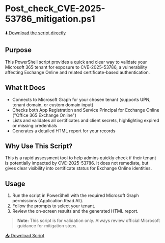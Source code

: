 # Post_check_CVE-2025-53786_mitigation.ps1

[⬇️ Download the script directly](https://github.com/CloudCodeCreators/Code/raw/main/Exchange/Post_check_CVE-2025-53786_mitigation.ps1)
## Purpose
This PowerShell script provides a quick and clear way to validate your Microsoft 365 tenant for exposure to CVE-2025-53786, a vulnerability affecting Exchange Online and related certificate-based authentication.

## What It Does
- Connects to Microsoft Graph for your chosen tenant (supports UPN, tenant domain, or custom domain input)
- Checks both App Registration and Service Principal for Exchange Online ("Office 365 Exchange Online")
- Lists and validates all certificates and client secrets, highlighting expired or missing credentials
- Generates a detailed HTML report for your records

## Why Use This Script?
This is a rapid assessment tool to help admins quickly check if their tenant is potentially impacted by CVE-2025-53786. It does not remediate, but gives clear visibility into certificate status for Exchange Online identities.

## Usage
1. Run the script in PowerShell with the required Microsoft Graph permissions (Application.Read.All).
2. Follow the prompts to select your tenant.
3. Review the on-screen results and the generated HTML report.

> **Note:** This script is for validation only. Always review official Microsoft guidance for mitigation steps.


[📥 Download Script](https://github.com/CloudCodeCreators/Code/blob/main/Exchange/Post_check_CVE-2025-53786_mitigation.ps1)

